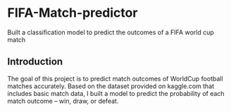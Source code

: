 # FIFA-Match-predictor
Built a classification model to predict the outcomes of a FIFA world cup match

## Introduction
The goal of this project is to predict match outcomes of WorldCup football matches accurately. Based on the dataset provided on kaggle.com that includes basic match data, I built a model to predict the probability of each match outcome – win, draw, or defeat.
